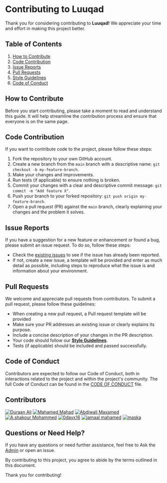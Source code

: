 # Contributing to Luuqad

Thank you for considering contributing to **Luuqad!** We appreciate your time and effort in making this project better.

## Table of Contents

1. [How to Contribute](#how-to-contribute)
2. [Code Contribution](#code-contribution)
3. [Issue Reports](#issue-reports)
4. [Pull Requests](#pull-requests)
5. [Style Guidelines](#style-guidelines)
6. [Code of Conduct](#code-of-conduct)

## How to Contribute

Before you start contributing, please take a moment to read and understand this guide. It will help streamline the contribution process and ensure that everyone is on the same page.

## Code Contribution

If you want to contribute code to the project, please follow these steps:

1. Fork the repository to your own GitHub account.
2. Create a new branch from the `main` branch with a descriptive name: `git checkout -b my-feature-branch`.
3. Make your changes and improvements.
4. Run tests (if applicable) to ensure nothing is broken.
5. Commit your changes with a clear and descriptive commit message: `git commit -m "Add feature X"`.
6. Push your branch to your forked repository: `git push origin my-feature-branch`.
7. Open a pull request (PR) against the `main` branch, clearly explaining your changes and the problem it solves.

## Issue Reports

If you have a suggestion for a new feature or enhancement or found a bug, please submit an issue request. To do so, follow these steps:

- Check the [existing issues](https://github.com/duraanali/luuqad/issues) to see if the issue has already been reported.
- If not, create a new issue, a template will be provided and enter as much detail as possible, including steps to reproduce what the issue is and information about your environment.

## Pull Requests

We welcome and appreciate pull requests from contributors. To submit a pull request, please follow these guidelines:

- When creating a new pull request, a Pull request template will be provided
- Make sure your PR addresses an existing issue or clearly explains its purpose.
- Include a concise description of your changes in the PR description.
- Your code should follow our **[Style Guidelines](https://github.com/duraanali/luuqad/blob/main/docs/STYLE_GUIDELINES.md)**.
- Tests (if applicable) should be included and passed successfully.

## Code of Conduct

Contributors are expected to follow our Code of Conduct, both in interactions related to the project and within the project's community. The full Code of Conduct can be found in the [CODE OF CONDUCT](link-to-CODE_OF_CONDUCT.md) file.

## Contributors

<!-- add your github username -->

[![Duraan Ali](https://avatars.githubusercontent.com/u/16447314?s=36)](https://github.com/duraanali)
[![Mahamed Mahad](https://avatars.githubusercontent.com/u/55987068?s=36)](https://github.com/mahamedmahad)
[![Abdiwali Maxamed](https://avatars.githubusercontent.com/u/85658767?s=36)](https://github.com/abdiwalimohamed2021)
[![A.shakour Mohammed](https://avatars.githubusercontent.com/u/116094561?s=36)](https://github.com/Ashakour1)
[![0dayx16](https://avatars.githubusercontent.com/u/91608871?s=36)](https://github.com/ayaanlehashi11)
[![jamaal mahamed](https://avatars.githubusercontent.com/u/43518055?s=36)](https://github.com/jamaaldev)
[![maska](https://avatars.githubusercontent.com/u/48212332?s=36)](https://github.com/Mascuud143)

## Questions or Need Help?

If you have any questions or need further assistance, feel free to Ask the [Admin](mailto:your-email@example.com) or open an issue.

By contributing to this project, you agree to abide by the terms outlined in this document.

Thank you for contributing!
